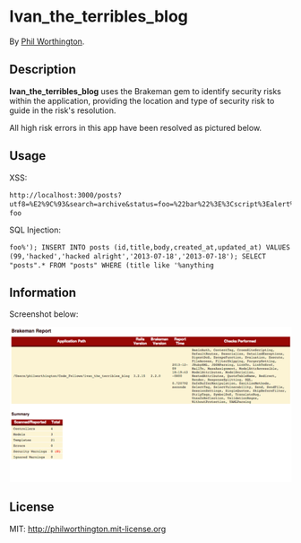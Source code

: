 




# Ivan_the_terribles_blog


By [Phil Worthington](https://github.com/philworthington).



## Description
**Ivan_the_terribles_blog** uses the Brakeman gem to identify security risks within the application, providing the location and type of security risk to guide in the risk's resolution.

All high risk errors in this app have been resolved as pictured below.


## Usage

XSS:
```
http://localhost:3000/posts?utf8=%E2%9C%93&search=archive&status=foo=%22bar%22%3E%3Cscript%3Ealert%28%22p0wned!!!%22%29%3C/script%3E%3Cp%20data-foo
```

SQL Injection:

```
foo%'); INSERT INTO posts (id,title,body,created_at,updated_at) VALUES (99,'hacked','hacked alright','2013-07-18','2013-07-18'); SELECT "posts".* FROM "posts" WHERE (title like '%anything
```


## Information

Screenshot below:

![Screenshot 1](app/assets/images/ss.png)



## License

MIT: http://philworthington.mit-license.org
